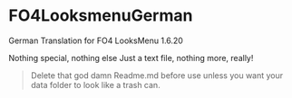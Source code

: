 # FO4LooksmenuGerman
German Translation for FO4 LooksMenu 1.6.20

Nothing special, nothing else
Just a text file, nothing more, really!

> Delete that god damn Readme.md before use unless you want your data folder to look like a trash can.
